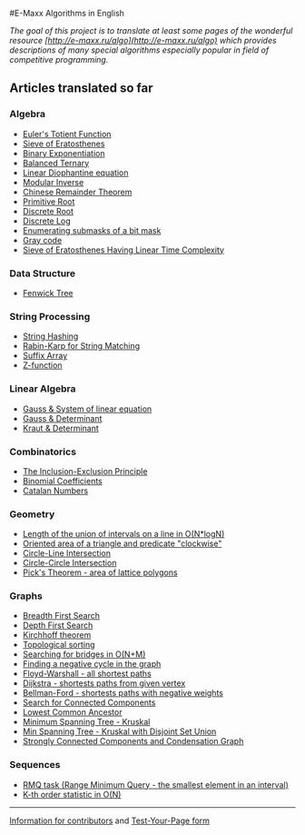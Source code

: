 <!--?title Main Page-->
#E-Maxx Algorithms in English

*The goal of this project is to translate at least some pages of the wonderful resource
[http://e-maxx.ru/algo](http://e-maxx.ru/algo) which provides descriptions of many special algorithms
especially popular in field of competitive programming.*

## Articles translated so far

### Algebra
- [Euler's Totient Function](./algebra/phi-function.html)
- [Sieve of Eratosthenes](./algebra/sieve-of-eratosthenes.html)
- [Binary Exponentiation](./algebra/binary-exp.html)
- [Balanced Ternary](./algebra/balanced-ternary.html)
- [Linear Diophantine equation](./algebra/linear-diophantine-equation.html)
- [Modular Inverse](./algebra/module-inverse.html)
- [Chinese Remainder Theorem](./algebra/chinese-remainder-theorem.html)
- [Primitive Root](./algebra/primitive-root.html)
- [Discrete Root](./algebra/discrete-root.html)
- [Discrete Log](./algebra/discrete-log.html)
- [Enumerating submasks of a bit mask](./algebra/all-submasks.html)
- [Gray code](./algebra/gray-code.html)
- [Sieve of Eratosthenes Having Linear Time Complexity](./algebra/prime-sieve-linear.html)

### Data Structure
- [Fenwick Tree](./data_structures/fenwick.html)

### String Processing
- [String Hashing](./string/string-hashing.html)
- [Rabin-Karp for String Matching](./string/rabin-karp.html)
- [Suffix Array](./string/suffix-array.html)
- [Z-function](./string/z-function.html)

### Linear Algebra
- [Gauss & System of linear equation](./linear_algebra/linear-system-gauss.html)
- [Gauss & Determinant](./linear_algebra/determinant-gauss.html)
- [Kraut & Determinant](./linear_algebra/determinant-kraut.html)

### Combinatorics
- [The Inclusion-Exclusion Principle](./combinatorics/inclusion-exclusion.html)
- [Binomial Coefficients](./combinatorics/binomial-coefficients.html)
- [Catalan Numbers](./combinatorics/catalan-numbers.html)

### Geometry
- [Length of the union of intervals on a line in O(N\*logN)](./geometry/length-of-segments-union.html)
- [Oriented area of a triangle and predicate "clockwise"](./geometry/oriented-triangle-area.html)
- [Circle-Line Intersection](./geometry/circle-line-intersection.html)
- [Circle-Circle Intersection](./geometry/circle-circle-intersection.html)
- [Pick's Theorem - area of lattice polygons](./geometry/picks-theorem.html)

### Graphs
- [Breadth First Search](./graph/breadth-first-search.html)
- [Depth First Search](./graph/depth-first-search.html)
- [Kirchhoff theorem](./graph/kirchhoff-theorem.html)
- [Topological sorting](./graph/topological-sort.html)
- [Searching for bridges in O(N+M)](./graph/bridge-searching.html)
- [Finding a negative cycle in the graph](./graph/finding-negative-cycle-in-graph.html)
- [Floyd-Warshall - all shortest paths](./graph/all-pair-shortest-path-floyd-warshall.html)
- [Dijkstra - shortests paths from given vertex](./graph/dijkstra.html)
- [Bellman-Ford - shortests paths with negative weights](./graph/bellman_ford.html)
- [Search for Connected Components](./graph/search-for-connected-components.html)
- [Lowest Common Ancestor](./graph/lca.html)
- [Minimum Spanning Tree - Kruskal](./graph/mst_kruskal.html)
- [Min Spanning Tree - Kruskal with Disjoint Set Union](./graph/mst_kruskal_with_dsu.html)
- [Strongly Connected Components and Condensation Graph](./graph/strongly-connected-components.html)

### Sequences
- [RMQ task (Range Minimum Query - the smallest element in an interval)](./sequences/rmq.html)
- [K-th order statistic in O(N)](./sequences/k-th.html)

---

[Information for contributors](./contrib.html) and [Test-Your-Page form](./test.php)

